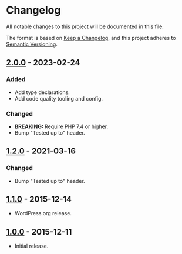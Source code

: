 # Changelog

All notable changes to this project will be documented in this file.

The format is based on [Keep a Changelog](https://keepachangelog.com/en/1.0.0/),
and this project adheres to [Semantic Versioning](https://semver.org/spec/v2.0.0.html).

## [2.0.0](https://github.com/tfrommen/bring-back-the-get-shortlink-button/compare/v1.2.0...v2.0.0) - 2023-02-24

### Added

- Add type declarations.
- Add code quality tooling and config.

### Changed

- **BREAKING:** Require PHP 7.4 or higher.
- Bump "Tested up to" header.

## [1.2.0](https://github.com/tfrommen/bring-back-the-get-shortlink-button/compare/v1.1.0...v1.2.0) - 2021-03-16

### Changed

- Bump "Tested up to" header.

## [1.1.0](https://github.com/tfrommen/bring-back-the-get-shortlink-button/compare/v1.0.0...v1.1.0) - 2015-12-14

- WordPress.org release.

## [1.0.0](https://github.com/tfrommen/bring-back-the-get-shortlink-button/releases/tag/v1.0.0) - 2015-12-11

- Initial release.
